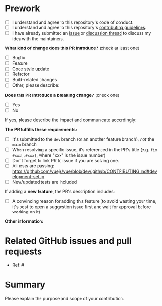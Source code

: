 # Prework

- [ ] I understand and agree to this repository's [code of conduct](https://github.com/EPFL-ENAC/unhcr-geneva-tech-hub-app/blob/main/CODE_OF_CONDUCT.md).
- [ ] I understand and agree to this repository's [contributing guidelines](https://github.com/EPFL-ENAC/unhcr-geneva-tech-hub-app/blob/main/CONTRIBUTING.md).
- [ ] I have already submitted an [issue](https://github.com/EPFL-ENAC/unhcr-geneva-tech-hub-app/issues) or [discussion thread](https://github.com/EPFL-ENAC/unhcr-geneva-tech-hub-app/discussions) to discuss my idea with the maintainers.

<!--
Please make sure to read the Pull Request Guidelines:
https://github.com/EPFL-ENAC/unhcr-geneva-tech-hub-app/blob/main/.github/CONTRIBUTING.md#pull-request-guidelines
-->

<!-- PULL REQUEST TEMPLATE -->
<!-- (Update "[ ]" to "[x]" to check a box) -->

**What kind of change does this PR introduce?** (check at least one)

- [ ] Bugfix
- [ ] Feature
- [ ] Code style update
- [ ] Refactor
- [ ] Build-related changes
- [ ] Other, please describe:

**Does this PR introduce a breaking change?** (check one)

- [ ] Yes
- [ ] No

If yes, please describe the impact and communicate accordingly:

**The PR fulfills these requirements:**

- [ ] It's submitted to the `dev` branch (or an another feature branch), _not_ the `main` branch
- [ ] When resolving a specific issue, it's referenced in the PR's title (e.g. `fix #xxx[,#xxx]`, where "xxx" is the issue number)
- [ ] Don't forget to link PR to issue if you are solving one.
- [ ] All tests are passing: https://github.com/vuejs/vue/blob/dev/.github/CONTRIBUTING.md#development-setup
- [ ] New/updated tests are included

If adding a **new feature**, the PR's description includes:

- [ ] A convincing reason for adding this feature (to avoid wasting your time, it's best to open a suggestion issue first and wait for approval before working on it)

**Other information:**

# Related GitHub issues and pull requests

- Ref: #

# Summary

Please explain the purpose and scope of your contribution.
